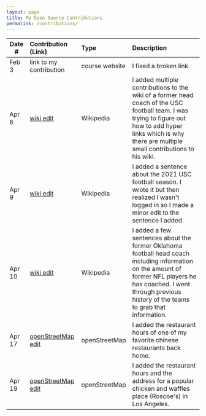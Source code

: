 ```yaml
---
layout: page
title: My Open Source Contributions
permalink: /contributions/
---
```


<!--
Type of the contribution should be "Wikipedia edit", "OpenStreet Map feature", "Documentation", "Course website", "Blog",
"Browser Add-on", etc.

The description should include a brief summary of what you did.

The link should bring us to a public page that shows your contribution. 

Replace the first row with your own contribution. 

-->





| Date #       | Contribution (Link)  | Type  | Description |
|---|:---|:---|:---|
| Feb 3   | link to my contribution    | course website    |   I fixed a broken link.    |
| Apr 6  | [wiki edit](https://en.wikipedia.org/wiki/Special:Contributions/Saldanaj27)  |  Wikipedia   |   I added multiple contributions to the wiki of a former head coach of the USC football team. I was trying to figure out how to add hyper links which is why there are multiple small contributions to his wiki. |
| Apr 9  | [wiki edit](https://en.wikipedia.org/wiki/Special:Contributions/Saldanaj27)  |  Wikipedia   |   I added a sentence about the 2021 USC football season. I wrote it but then realized I wasn't logged in so I made a minor edit to the sentence I added. |
| Apr 10 | [wiki edit](https://en.wikipedia.org/w/index.php?title=Lincoln_Riley&oldid=1082002472) | Wikipedia | I added a few sentences about the former Oklahoma football head coach including information on the amount of former NFL players he has coached. I went through previous history of the teams to grab that information. |
| Apr 17 | [openStreetMap edit](https://www.openstreetmap.org/changeset/119835027#map=13/34.1189/-118.2261) | openStreetMap | I added the restaurant hours of one of my favorite chinese restaurants back home. |
| Apr 19 | [openStreetMap edit](https://www.openstreetmap.org/changeset/119929038) | openStreetMap | I added the restaurant hours and the address for a popular chicken and waffles place (Roscoe's) in Los Angeles. |
